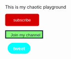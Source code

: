 This is my chaotic playground
<!DOCTYPE html>
<style>
.subscribe-button{
  background-color: rgb(213, 0, 0);
  color: white;
  border: none;
  height: 40px;
  width: 110px;
  border-radius: 5px;
  cursor: pointer;
  margin-right: 8px;
  transition:opacity 0.15s;
  vertical-align: top;
}
.join-button{
  background-color: rgb(133, 249, 124);
  color: rgb(36, 49, 62);
  border: solid;
  padding-left: 15px;
  padding-top: 5px;
  vertical-align: top;
  border-radius: 0px;
  cursor: pointer;
  transition: background-color 1s,
     color 1s;
}
.tweet-button{
  background-color: aqua;
  height: 36px;
  width: 74px;
  border: none;
  border-radius: 18px;
  font-weight: bold;
  font-size: 15px;
  cursor: pointer;
  margin-left: 8px;
  transition: box-shadow 0.15s;
  vertical-align: top;
  color: aliceblue 
}
.subscribe-button:hover {opacity: 0.3;}
.subscribe-button:active {opacity: 0.5}
.join-button:hover{background-color: aqua;}
.join-button:hover{color: aliceblue;}
.join-button:active{opacity: 0.5;}
.tweet-button:hover{box-shadow: 5px 10px 10px rgba(0, 0, 0, 0.25);}

</style>


<button class="subscribe-button">subscribe</button>

<button class="join-button">Join my channel</button>

<button class="tweet-button">tweet</button>

